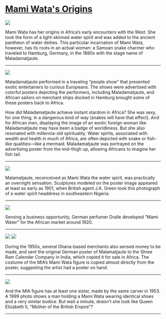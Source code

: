 # [Mami Wata's Origins](http://artsmia.github.io/griot/#/stories/323)

![](http://cdn.dx.artsmia.org/thumbs/tn_2013_TDXAfrica_011_01.jpg)

Mami Wata has her origins in Africa’s early encounters with the West. She took the form of a light-skinned water spirit and was added to the ancient pantheon of water deities. This particular incarnation of Mami Wata, however, has its roots in an actual woman: a Samoan snake charmer who traveled to Hamburg, Germany, in the 1880s with the stage name of Maladamatjaute.

---

![](http://cdn.dx.artsmia.org/thumbs/tn_2013_TDXAfrica_012_01.jpg)

Maladamatjaute performed in a traveling “people show” that presented exotic entertainers to curious Europeans. The shows were advertised with colorful posters depicting the performers, including Maladamatjaute, and African sailors on merchant ships docked in Hamburg brought some of these posters back to Africa.

How did Maladamatjaute achieve instant stardom in Africa? She was sexy, for one thing, in a dangerous kind of way (snakes will have that effect). And for African men, displaying the image of an exotic foreign woman like Maladamatjaute may have been a badge of worldliness. But she also resonated with millennia-old spirituality. Water spirits, associated with wealth and health in much of Africa, are often depicted with snake or fish-like qualities—like a mermaid. Maladamatjaute was portrayed on the advertising poster from the mid-thigh up, allowing Africans to imagine her fish tail.

---

![](http://cdn.dx.artsmia.org/thumbs/tn_2013_TDXAfrica_013_01.jpg)

Malamatjaute, reconceived as Mami Wata the water spirit, was practically an overnight sensation. Sculptures modeled on the poster image appeared at least as early as 1901, when British agent J.A. Green took this photograph of a water spirit headdress in southeastern Nigeria.

---

![](http://cdn.dx.artsmia.org/thumbs/tn_2013_TDXAfrica_014_01.jpg)

Sensing a business opportunity, German perfumer Dralle developed “Mami Water” for the African market around 1920.

---

![](http://cdn.dx.artsmia.org/thumbs/tn_2013_TDXAfrica_012_01.jpg)
![](http://cdn.dx.artsmia.org/thumbs/tn_mia_6004485.jpg)

During the 1950s, several Ghana-based merchants also sensed money to be made, and sent the original German poster of Malamatjaute to the Shree Ram Calendar Company in India, which copied it for sale in Africa. The costume of the MIA’s Mami Wata figure is copied almost directly from the poster, suggesting the artist had a poster on hand.

---

![](http://cdn.dx.artsmia.org/thumbs/tn_2013_TDXAfrica_077_01.jpg)

And the MIA figure has at least one sister, made by the same carver in 1953. A 1999 photo shows a man holding a Mami Wata wearing identical shoes and a very similar bodice. But wait a minute, doesn’t she look like Queen Elizabeth II, “Mother of the British Empire”?

---
